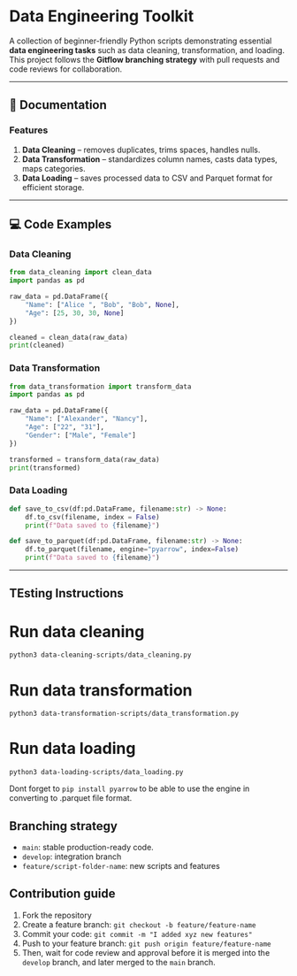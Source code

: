 # Data Engineering Toolkit

A collection of beginner-friendly Python scripts demonstrating essential **data engineering tasks** such as data cleaning, transformation, and loading.  
This project follows the **Gitflow branching strategy** with pull requests and code reviews for collaboration.

---

## 📖 Documentation

### Features
1. **Data Cleaning** – removes duplicates, trims spaces, handles nulls.  
2. **Data Transformation** – standardizes column names, casts data types, maps categories.  
3. **Data Loading** – saves processed data to CSV and Parquet format for efficient storage.  

---

## 💻 Code Examples

### Data Cleaning
```python
from data_cleaning import clean_data
import pandas as pd

raw_data = pd.DataFrame({
    "Name": ["Alice ", "Bob", "Bob", None],
    "Age": [25, 30, 30, None]
})

cleaned = clean_data(raw_data)
print(cleaned)
```
### Data Transformation
```Python
from data_transformation import transform_data
import pandas as pd

raw_data = pd.DataFrame({
    "Name": ["Alexander", "Nancy"],
    "Age": ["22", "31"],
    "Gender": ["Male", "Female"]
})

transformed = transform_data(raw_data)
print(transformed)
```

### Data Loading
``` python
def save_to_csv(df:pd.DataFrame, filename:str) -> None:
    df.to_csv(filename, index = False)
    print(f"Data saved to {filename}")

def save_to_parquet(df:pd.DataFrame, filename:str) -> None:
    df.to_parquet(filename, engine="pyarrow", index=False)
    print(f"Data saved to {filename}")
```

---

## TEsting Instructions
# Run data cleaning
`python3 data-cleaning-scripts/data_cleaning.py`

# Run data transformation
`python3 data-transformation-scripts/data_transformation.py`

# Run data loading
`python3 data-loading-scripts/data_loading.py`

Dont forget to `pip install pyarrow` to be able to use the engine in converting to .parquet file format.

## Branching strategy
- `main`: stable production-ready code.
- `develop`: integration branch
- `feature/script-folder-name`: new scripts and features

## Contribution guide
1. Fork the repository
2. Create a feature branch: `git checkout -b feature/feature-name`
3. Commit your code: `git commit -m "I added xyz new features"`
4. Push to your feature branch: `git push origin feature/feature-name`
5. Then, wait for code review and approval before it is merged into the `develop` branch, and later merged to the `main` branch.
